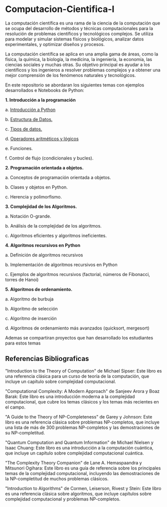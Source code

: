 # Computacion-Cientifica-I

La computación científica es una rama de la ciencia de la computación que se ocupa del desarrollo de métodos y técnicas computacionales para la resolución de problemas científicos y tecnológicos complejos. Se utiliza para modelar y simular sistemas físicos y biológicos, analizar datos experimentales, y optimizar diseños y procesos.

La computación científica se aplica en una amplia gama de áreas, como la física, la química, la biología, la medicina, la ingeniería, la economía, las ciencias sociales y muchas otras. Su objetivo principal es ayudar a los científicos y los ingenieros a resolver problemas complejos y a obtener una mejor comprensión de los fenómenos naturales y tecnológicos.

En este repositorio se abordaran los siguientes temas con ejemplos desarrollados e Notebooks de Python:

**1. Introducción a la programación**

a. [Introducción a Python](Introduction_to_Python.ipynb)

b. [Estructura de Datos.](Estructura_de_datos.ipynb)

c. [Tipos de datos.](Tipos_de_datos.ipynb)

d. [Operadores aritméticos y lógicos](Operadores_aritmeticos_logicos.ipynb)

e. Funciones.

f. Control de flujo (condicionales y bucles).

**2. Programación orientada a objetos.**

a. Conceptos de programación orientada a objetos.

b. Clases y objetos en Python.

c. Herencia y polimorfismo.

**3. Complejidad de los Algoritmos.**

a. Notación O-grande.

b. Análisis de la complejidad de los algoritmos.

c. Algoritmos eficientes y algoritmos ineficientes.

**4. Algoritmos recursivos en Python**

a. Definición de algoritmos recursivos

b. Implementación de algoritmos recursivos en Python

c. Ejemplos de algoritmos recursivos (factorial, números de Fibonacci, torres de Hanoi)

**5. Algoritmos de ordenamiento.**

a. Algoritmo de burbuja

b. Algoritmo de selección

c. Algoritmo de inserción

d. Algoritmos de ordenamiento más avanzados (quicksort, mergesort)

Ademas se compartiran proyectos que han desarrollado los estudiantes para estos temas


## Referencias Bibliograficas

"Introduction to the Theory of Computation" de Michael Sipser: Este libro es una referencia clásica para un curso de teoría de la computación, que incluye un capítulo sobre complejidad computacional.

"Computational Complexity: A Modern Approach" de Sanjeev Arora y Boaz Barak: Este libro es una introducción moderna a la complejidad computacional, que cubre los temas clásicos y los temas más recientes en el campo.

"A Guide to the Theory of NP-Completeness" de Garey y Johnson: Este libro es una referencia clásica sobre problemas NP-completos, que incluye una lista de más de 300 problemas NP-completos y las demostraciones de su NP-completitud.

"Quantum Computation and Quantum Information" de Michael Nielsen y Isaac Chuang: Este libro es una introducción a la computación cuántica, que incluye un capítulo sobre complejidad computacional cuántica.

"The Complexity Theory Companion" de Lane A. Hemaspaandra y Mitsunori Ogihara: Este libro es una guía de referencia sobre los principales temas de la complejidad computacional, incluyendo las demostraciones de la NP-completitud de muchos problemas clásicos.

"Introduction to Algorithms" de Cormen, Leiserson, Rivest y Stein: Este libro es una referencia clásica sobre algoritmos, que incluye capítulos sobre complejidad computacional y problemas NP-completos.
